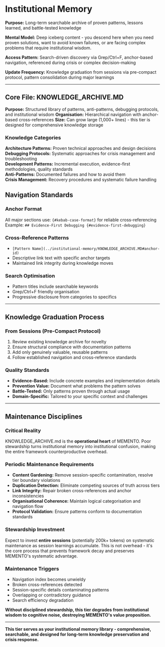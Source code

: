 # Institutional Memory

**Purpose:** Long-term searchable archive of proven patterns, lessons learned, and battle-tested knowledge

**Mental Model:** Deep iceberg content - you descend here when you need proven solutions, want to avoid known failures, or are facing complex problems that require institutional wisdom.

**Access Pattern:** Search-driven discovery via Grep/Ctrl+F, anchor-based navigation, referenced during crisis or complex decision-making

**Update Frequency:** Knowledge graduation from sessions via pre-compact protocol, pattern consolidation during major learnings

---

## Core File: KNOWLEDGE_ARCHIVE.MD

**Purpose:** Structured library of patterns, anti-patterns, debugging protocols, and institutional wisdom
**Organisation:** Hierarchical navigation with anchor-based cross-references
**Size:** Can grow large (1,000+ lines) - this tier is designed for comprehensive knowledge storage

### Knowledge Categories

**Architecture Patterns:** Proven technical approaches and design decisions  
**Debugging Protocols:** Systematic approaches for crisis management and troubleshooting  
**Development Patterns:** Incremental execution, evidence-first methodologies, quality standards  
**Anti-Patterns:** Documented failures and how to avoid them  
**Crisis Management:** Recovery procedures and systematic failure handling  

## Navigation Standards

### Anchor Format
All major sections use: `{#kebab-case-format}` for reliable cross-referencing
Example: `## Evidence-First Debugging {#evidence-first-debugging}`

### Cross-Reference Patterns
- `[Pattern Name](../institutional-memory/KNOWLEDGE_ARCHIVE.MD#anchor-id)`
- Descriptive link text with specific anchor targets
- Maintained link integrity during knowledge moves

### Search Optimisation
- Pattern titles include searchable keywords
- Grep/Ctrl+F friendly organisation
- Progressive disclosure from categories to specifics

---

## Knowledge Graduation Process

### From Sessions (Pre-Compact Protocol)
1. Review existing knowledge archive for novelty
2. Ensure structural compliance with documentation patterns
3. Add only genuinely valuable, reusable patterns
4. Follow established navigation and cross-reference standards

### Quality Standards
- **Evidence-Based:** Include concrete examples and implementation details
- **Prevention Value:** Document what problems the pattern solves
- **Battle-Tested:** Only patterns proven through actual usage
- **Domain-Specific:** Tailored to your specific context and challenges

---

## Maintenance Disciplines

### Critical Reality
KNOWLEDGE_ARCHIVE.md is the **operational heart** of MEMENTO. Poor stewardship turns institutional memory into institutional confusion, making the entire framework counterproductive overhead.

### Periodic Maintenance Requirements
- **Content Gardening:** Remove session-specific contamination, resolve tier boundary violations
- **Duplication Detection:** Eliminate competing sources of truth across tiers
- **Link Integrity:** Repair broken cross-references and anchor inconsistencies
- **Organisational Coherence:** Maintain logical categorisation and navigation flow
- **Protocol Validation:** Ensure patterns conform to documentation standards

### Stewardship Investment
Expect to invest **entire sessions** (potentially 200k+ tokens) on systematic maintenance as session learnings accumulate. This is not overhead - it's the core process that prevents framework decay and preserves MEMENTO's systematic advantage.

### Maintenance Triggers
- Navigation index becomes unwieldy
- Broken cross-references detected
- Session-specific details contaminating patterns
- Overlapping or contradictory guidance
- Search efficiency degradation

**Without disciplined stewardship, this tier degrades from institutional wisdom to cognitive noise, destroying MEMENTO's value proposition.**

---

**This tier serves as your institutional memory library - comprehensive, searchable, and designed for long-term knowledge preservation and crisis response.**
